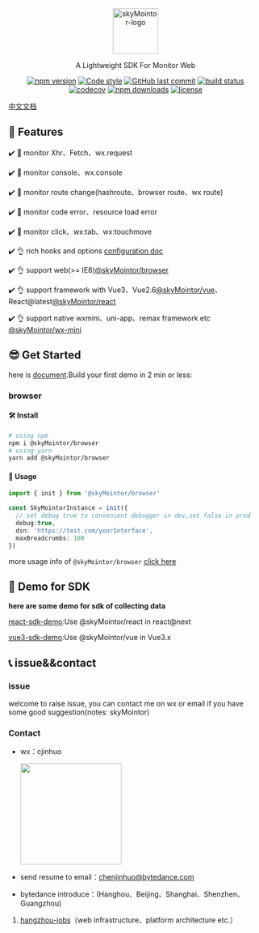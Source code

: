 <div align="center">
    <a href="#" target="_blank">
    <img src="https://i.loli.net/2021/07/28/EvPwd4NjVH3tBfO.jpg" alt="skyMointor-logo" height="90">
    </a>
    <p>A Lightweight SDK For Monitor Web</p>

[![npm version](https://img.shields.io/npm/v/@skyMointor/web.svg?style=flat)](https://www.npmjs.com/package/@skyMointor/web)
[![Code style](https://img.shields.io/badge/code_style-prettier-ff69b4.svg?style=flat)](https://github.com/prettier/prettier)
[![GitHub last commit](https://img.shields.io/github/last-commit/skyMointor/skyMointor.svg?style=flat)](https://github.com/skyMointor/skyMointor/commits/master)
[![build status](https://img.shields.io/travis/skyMointor/skyMointor/master.svg?style=flat)](https://travis-ci.com/github/skyMointor/skyMointor)
[![codecov](https://codecov.io/gh/skyMointor/skyMointor/branch/master/graph/badge.svg?token=W7JP5GDOM7)](https://codecov.io/gh/skyMointor/skyMointor)
[![npm downloads](https://img.shields.io/npm/dm/@skyMointor/core.svg?style=flat)](http://npm-stat.com/charts.html?package=@skyMointor/browser)
[![license](https://img.shields.io/github/license/skyMointor/skyMointor?style=flat)](https://github.com/skyMointor/skyMointor/blob/dev/LICENSE)

</div>

[中文文档](./README.zh_CN.md)


## 👋 Features

✔️ 🔨 monitor Xhr、Fetch、wx.request

✔️ 🔨 monitor console、wx.console

✔️ 🔨 monitor route change(hashroute、browser route、wx route)

✔️ 🔨 monitor code error、resource load error

✔️ 🔨 monitor click、wx:tab、wx:touchmove

✔️ 👌 rich hooks and options [configuration doc](https://skyMointor.github.io/skyMointor-doc/#/sdk/guide/basic-configuration)

✔️ 👌 support web(>= IE8)[@skyMointor/browser](https://skyMointor.github.io/skyMointor-doc/#/sdk/guide/browser)

✔️ 👌 support framework with Vue3、Vue2.6[@skyMointor/vue](https://skyMointor.github.io/skyMointor-doc/#/sdk/guide/vue)、React@latest[@skyMointor/react](https://skyMointor.github.io/skyMointor-doc/#/sdk/guide/react)

✔️ 👌 support native wxmini、uni-app、remax framework etc [@skyMointor/wx-mini](https://skyMointor.github.io/skyMointor-doc/#/sdk/guide/wx-mini)

## 😎 Get Started

here is [document](https://skyMointor.github.io/skyMointor-doc/#/sdk/guide/introduction).Build your first demo in 2 min or less:

### browser
#### 🛠️ Install
```bash
# using npm
npm i @skyMointor/browser
# using yarn
yarn add @skyMointor/browser
```

#### 🥳 Usage
```typescript
import { init } from '@skyMointor/browser'

const SkyMointorInstance = init({
  // set debug true to convenient debugger in dev,set false in prod
  debug:true,
  dsn: 'https://test.com/yourInterface',
  maxBreadcrumbs: 100
})
```

more usage info of `@skyMointor/browser` [click here](https://skyMointor.github.io/skyMointor-doc/#/sdk/guide/browser)


## 🧐 Demo for SDK

**here are some demo for sdk of collecting data**

[react-sdk-demo](https://skyMointor.github.io/react-sdk-demo):Use @skyMointor/react  in react@next

[vue3-sdk-demo](https://skyMointor.github.io/vue3-sdk-demo):Use @skyMointor/vue in Vue3.x

<!-- ![skyMointor-在线demo](https://tva1.sinaimg.cn/large/008eGmZEly1gmxgn4y1sag315g0m2hdt.gif)： -->

## 📞 issue&&contact
### issue
welcome to raise issue, you can contact me on wx or email if you have some good suggestion(notes: skyMointor)
### Contact
* wx：cjinhuo

  <img src="https://tva1.sinaimg.cn/large/008i3skNly1guqs71uy5pj60u50u0ju802.jpg" width="200" height="200"></img>

* send resume to email：chenjinhuo@bytedance.com
* bytedance introduce：(Hanghou、Beijing、Shanghai、Shenzhen、Guangzhou)
1. [hangzhou-jobs](https://jobs.bytedance.com/experienced/position?keywords=%E5%89%8D%E7%AB%AF&category=6704215862603155720%2C6704215862557018372%2C6704215886108035339%2C6704215888985327886%2C6704215897130666254%2C6704215956018694411%2C6704215957146962184%2C6704215958816295181%2C6704215963966900491%2C6704216109274368264%2C6704216296701036811%2C6704216635923761412%2C6704217321877014787%2C6704219452277262596%2C6704219534724696331%2C6938376045242353957&location=CT_52&project=&type=&job_hot_flag=&current=1&limit=10)（web infrastructure、platform architecture etc.）

